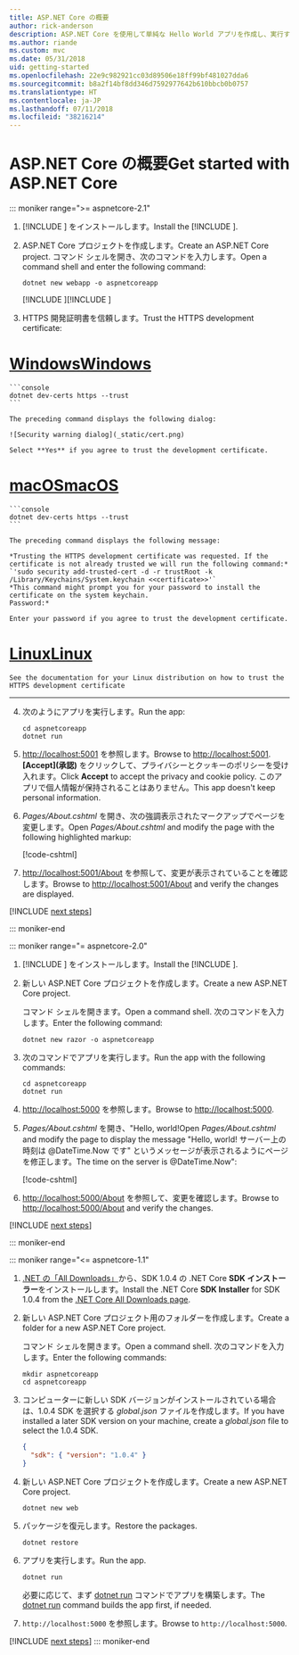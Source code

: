 ```yaml
---
title: ASP.NET Core の概要
author: rick-anderson
description: ASP.NET Core を使用して単純な Hello World アプリを作成し、実行する簡単なチュートリアルです。
ms.author: riande
ms.custom: mvc
ms.date: 05/31/2018
uid: getting-started
ms.openlocfilehash: 22e9c982921cc03d89506e18ff99bf481027dda6
ms.sourcegitcommit: b8a2f14bf8dd346d7592977642b610bbcb0b0757
ms.translationtype: HT
ms.contentlocale: ja-JP
ms.lasthandoff: 07/11/2018
ms.locfileid: "38216214"
---
```

# <a name="get-started-with-aspnet-core"></a><span data-ttu-id="51d61-103">ASP.NET Core の概要</span><span class="sxs-lookup"><span data-stu-id="51d61-103">Get started with ASP.NET Core</span></span>

::: moniker range=">= aspnetcore-2.1"

1. <span data-ttu-id="51d61-104">[!INCLUDE [](~/includes/2.1-SDK.md)] をインストールします。</span><span class="sxs-lookup"><span data-stu-id="51d61-104">Install the [!INCLUDE [](~/includes/2.1-SDK.md)].</span></span>

2. <span data-ttu-id="51d61-105">ASP.NET Core プロジェクトを作成します。</span><span class="sxs-lookup"><span data-stu-id="51d61-105">Create an ASP.NET Core project.</span></span> <span data-ttu-id="51d61-106">コマンド シェルを開き、次のコマンドを入力します。</span><span class="sxs-lookup"><span data-stu-id="51d61-106">Open a command shell and enter the following command:</span></span>

    ```console
    dotnet new webapp -o aspnetcoreapp
    ```

    <span data-ttu-id="51d61-107">[!INCLUDE [](~/includes/webapp-alias-notice.md) [](~/includes/webapp-alias-notice.md)]</span><span class="sxs-lookup"><span data-stu-id="51d61-107">[!INCLUDE [](~/includes/webapp-alias-notice.md) [](~/includes/webapp-alias-notice.md)]</span></span>

3. <span data-ttu-id="51d61-108">HTTPS 開発証明書を信頼します。</span><span class="sxs-lookup"><span data-stu-id="51d61-108">Trust the HTTPS development certificate:</span></span>

# <a name="windowstabwindows"></a>[<span data-ttu-id="51d61-109">Windows</span><span class="sxs-lookup"><span data-stu-id="51d61-109">Windows</span></span>](#tab/windows)

    ```console
    dotnet dev-certs https --trust
    ```

    The preceding command displays the following dialog:

    ![Security warning dialog](_static/cert.png)

    Select **Yes** if you agree to trust the development certificate.

# <a name="macostabmacos"></a>[<span data-ttu-id="51d61-110">macOS</span><span class="sxs-lookup"><span data-stu-id="51d61-110">macOS</span></span>](#tab/macos)

    ```console
    dotnet dev-certs https --trust
    ```

    The preceding command displays the following message:

    *Trusting the HTTPS development certificate was requested. If the certificate is not already trusted we will run the following command:*
    `'sudo security add-trusted-cert -d -r trustRoot -k /Library/Keychains/System.keychain <<certificate>>'`
    *This command might prompt you for your password to install the certificate on the system keychain.
    Password:*

    Enter your password if you agree to trust the development certificate.

# <a name="linuxtablinux"></a>[<span data-ttu-id="51d61-111">Linux</span><span class="sxs-lookup"><span data-stu-id="51d61-111">Linux</span></span>](#tab/linux)

    See the documentation for your Linux distribution on how to trust the HTTPS development certificate
---

4. <span data-ttu-id="51d61-112">次のようにアプリを実行します。</span><span class="sxs-lookup"><span data-stu-id="51d61-112">Run the app:</span></span>

    ```console
    cd aspnetcoreapp
    dotnet run
    ```

5. <span data-ttu-id="51d61-113">[http://localhost:5001](http://localhost:5001) を参照します。</span><span class="sxs-lookup"><span data-stu-id="51d61-113">Browse to [http://localhost:5001](http://localhost:5001).</span></span>  <span data-ttu-id="51d61-114">**[Accept]\(承認\)** をクリックして、プライバシーとクッキーのポリシーを受け入れます。</span><span class="sxs-lookup"><span data-stu-id="51d61-114">Click **Accept** to accept the privacy and cookie policy.</span></span> <span data-ttu-id="51d61-115">このアプリで個人情報が保持されることはありません。</span><span class="sxs-lookup"><span data-stu-id="51d61-115">This app doesn't keep personal information.</span></span>

6. <span data-ttu-id="51d61-116">*Pages/About.cshtml* を開き、次の強調表示されたマークアップでページを変更します。</span><span class="sxs-lookup"><span data-stu-id="51d61-116">Open *Pages/About.cshtml* and modify the page with the following highlighted markup:</span></span>

    [!code-cshtml[](sample/getting-started/about.cshtml?highlight=9)]

7. <span data-ttu-id="51d61-117">[http://localhost:5001/About](http://localhost:5001/About) を参照して、変更が表示されていることを確認します。</span><span class="sxs-lookup"><span data-stu-id="51d61-117">Browse to [http://localhost:5001/About](http://localhost:5001/About) and verify the changes are displayed.</span></span>

[!INCLUDE [next steps](~/includes/getting-started/next-steps.md)]

::: moniker-end

::: moniker range="= aspnetcore-2.0"

1. <span data-ttu-id="51d61-118">[!INCLUDE [](~/includes/net-core-sdk-download-link.md)] をインストールします。</span><span class="sxs-lookup"><span data-stu-id="51d61-118">Install the [!INCLUDE [](~/includes/net-core-sdk-download-link.md)].</span></span>

2. <span data-ttu-id="51d61-119">新しい ASP.NET Core プロジェクトを作成します。</span><span class="sxs-lookup"><span data-stu-id="51d61-119">Create a new ASP.NET Core project.</span></span>

   <span data-ttu-id="51d61-120">コマンド シェルを開きます。</span><span class="sxs-lookup"><span data-stu-id="51d61-120">Open a command shell.</span></span> <span data-ttu-id="51d61-121">次のコマンドを入力します。</span><span class="sxs-lookup"><span data-stu-id="51d61-121">Enter the following command:</span></span>

    ```console
    dotnet new razor -o aspnetcoreapp
    ```

3. <span data-ttu-id="51d61-122">次のコマンドでアプリを実行します。</span><span class="sxs-lookup"><span data-stu-id="51d61-122">Run the app with the following commands:</span></span>

    ```console
    cd aspnetcoreapp
    dotnet run
    ```

4. <span data-ttu-id="51d61-123">[http://localhost:5000](http://localhost:5000) を参照します。</span><span class="sxs-lookup"><span data-stu-id="51d61-123">Browse to [http://localhost:5000](http://localhost:5000).</span></span>

5. <span data-ttu-id="51d61-124">*Pages/About.cshtml* を開き、"Hello, world!</span><span class="sxs-lookup"><span data-stu-id="51d61-124">Open *Pages/About.cshtml* and modify the page to display the message "Hello, world!</span></span> <span data-ttu-id="51d61-125">サーバー上の時刻は @DateTime.Now です" というメッセージが表示されるようにページを修正します。</span><span class="sxs-lookup"><span data-stu-id="51d61-125">The time on the server is @DateTime.Now":</span></span>

    [!code-cshtml[](sample/getting-started/about.cshtml?highlight=9&range=1-9)]

6. <span data-ttu-id="51d61-126">[http://localhost:5000/About](http://localhost:5000/About) を参照して、変更を確認します。</span><span class="sxs-lookup"><span data-stu-id="51d61-126">Browse to [http://localhost:5000/About](http://localhost:5000/About) and verify the changes.</span></span>

[!INCLUDE [next steps](~/includes/getting-started/next-steps.md)]

::: moniker-end

::: moniker range="<= aspnetcore-1.1"

1. <span data-ttu-id="51d61-127">[.NET の「All Downloads」](https://www.microsoft.com/net/download/all)から、SDK 1.0.4 の .NET Core **SDK インストーラー**をインストールします。</span><span class="sxs-lookup"><span data-stu-id="51d61-127">Install the .NET Core **SDK Installer** for SDK 1.0.4 from the [.NET Core All Downloads page](https://www.microsoft.com/net/download/all).</span></span>

2. <span data-ttu-id="51d61-128">新しい ASP.NET Core プロジェクト用のフォルダーを作成します。</span><span class="sxs-lookup"><span data-stu-id="51d61-128">Create a folder for a new ASP.NET Core project.</span></span>

   <span data-ttu-id="51d61-129">コマンド シェルを開きます。</span><span class="sxs-lookup"><span data-stu-id="51d61-129">Open a command shell.</span></span> <span data-ttu-id="51d61-130">次のコマンドを入力します。</span><span class="sxs-lookup"><span data-stu-id="51d61-130">Enter the following commands:</span></span>

   ```console
   mkdir aspnetcoreapp
   cd aspnetcoreapp
   ```

3. <span data-ttu-id="51d61-131">コンピューターに新しい SDK バージョンがインストールされている場合は、1.0.4 SDK を選択する *global.json* ファイルを作成します。</span><span class="sxs-lookup"><span data-stu-id="51d61-131">If you have installed a later SDK version on your machine, create a *global.json* file to select the 1.0.4 SDK.</span></span>

   ```json
   {
     "sdk": { "version": "1.0.4" }
   }
   ```

4. <span data-ttu-id="51d61-132">新しい ASP.NET Core プロジェクトを作成します。</span><span class="sxs-lookup"><span data-stu-id="51d61-132">Create a new ASP.NET Core project.</span></span>

   ```console
   dotnet new web
   ```

5. <span data-ttu-id="51d61-133">パッケージを復元します。</span><span class="sxs-lookup"><span data-stu-id="51d61-133">Restore the packages.</span></span>

    ```console
    dotnet restore
    ```

6. <span data-ttu-id="51d61-134">アプリを実行します。</span><span class="sxs-lookup"><span data-stu-id="51d61-134">Run the app.</span></span>

   ```console
   dotnet run
   ```

   <span data-ttu-id="51d61-135">必要に応じて、まず [dotnet run](/dotnet/core/tools/dotnet-run) コマンドでアプリを構築します。</span><span class="sxs-lookup"><span data-stu-id="51d61-135">The [dotnet run](/dotnet/core/tools/dotnet-run) command builds the app first, if needed.</span></span>

7. <span data-ttu-id="51d61-136">`http://localhost:5000` を参照します。</span><span class="sxs-lookup"><span data-stu-id="51d61-136">Browse to `http://localhost:5000`.</span></span>

[!INCLUDE [next steps](~/includes/getting-started/next-steps.md)]
::: moniker-end
